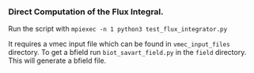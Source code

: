 
### Direct Computation of the Flux Integral.

Run the script with ```mpiexec -n 1 python3 test_flux_integrator.py```

It requires a vmec input file which can be found in ```vmec_input_files``` directory. 
To get a bfield run ```biot_savart_field.py``` in the ```field``` directory. This will
generate a bfield file.

